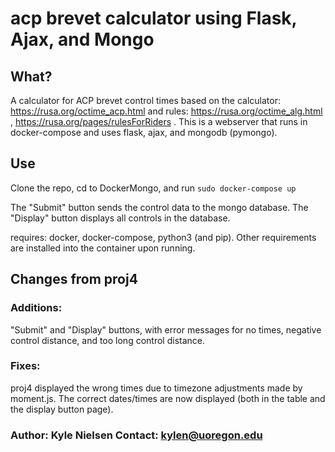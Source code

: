 # acp brevet calculator using Flask, Ajax, and Mongo

## What?

A calculator for ACP brevet control times based on the calculator: https://rusa.org/octime_acp.html and rules: https://rusa.org/octime_alg.html , https://rusa.org/pages/rulesForRiders . This is a webserver that runs in docker-compose and uses flask, ajax, and mongodb (pymongo).


## Use

Clone the repo, cd to DockerMongo, and run `sudo docker-compose up`

The "Submit" button sends the control data to the mongo database. The "Display" button displays all controls in the database.

requires: docker, docker-compose, python3 (and pip). Other requirements are installed into the container upon running.


## Changes from proj4

### Additions:

"Submit" and "Display" buttons, with error messages for no times, negative control distance, and too long control distance.

### Fixes:

proj4 displayed the wrong times due to timezone adjustments made by moment.js. The correct dates/times are now displayed (both in the table and the display button page).




### Author: Kyle Nielsen   Contact: kylen@uoregon.edu

